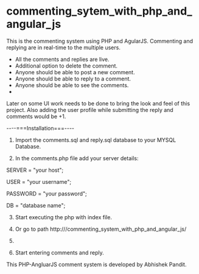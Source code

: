 # commenting_sytem_with_php_and_angular_js
This is the commenting system using PHP and AgularJS. Commenting and replying are in real-time to the multiple users.

* All the comments and replies are live.
* Additional option to delete the comment.
* Anyone should be able to post a new comment.
* Anyone should be able to reply to a comment.
* Anyone should be able to see the comments.
* 
Later on some UI work needs to be done to bring the look and feel of this project.
Also adding the user profile while submitting the reply and comments would be +1.

----===Installation===----

1. Import the comments.sql and reply.sql database to your MYSQL Database.

2. In the comments.php file add your server details: 

SERVER = "your host";

USER = "your username";

PASSWORD = "your password";

DB = "database name";


3. Start executing the php with index file.

4. Or go to path http://<your-host>/commenting_system_with_php_and_angular_js/
5. 
5. Start entering comments and reply.


This PHP-AngluarJS comment system is developed by Abhishek Pandit. 
